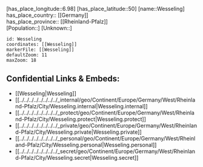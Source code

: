 ﻿---
location: [50,6.98] 
mapzoom: [7,12] 
mapmarker: city 
type: City
tags:
- geo/City


SpocWebEntityId: 35566
isDeleted: false
confidential: public

---
[has_place_longitude::6.98] 
[has_place_latitude::50] 
[name::Wesseling] 
has_place_country:: [[Germany]]  
has_place_province:: [[Rheinland-Pfalz]]  
[Population::] 
[Unknown::] 


```leaflet
id: Wesseling
coordinates: [[Wesseling]] 
markerFile: [[Wesseling]] 
defaultZoom: 11 
maxZoom: 18
```


## Confidential Links & Embeds: 
- [[Wesseling|Wesseling]]  
- [[../../../../../../../../_internal/geo/Continent/Europe/Germany/West/Rheinland-Pfalz/City/Wesseling.internal|Wesseling.internal]] 
- [[../../../../../../../../_protect/geo/Continent/Europe/Germany/West/Rheinland-Pfalz/City/Wesseling.protect|Wesseling.protect]] 
- [[../../../../../../../../_private/geo/Continent/Europe/Germany/West/Rheinland-Pfalz/City/Wesseling.private|Wesseling.private]] 
- [[../../../../../../../../_personal/geo/Continent/Europe/Germany/West/Rheinland-Pfalz/City/Wesseling.personal|Wesseling.personal]] 
- [[../../../../../../../../_secret/geo/Continent/Europe/Germany/West/Rheinland-Pfalz/City/Wesseling.secret|Wesseling.secret]] 
